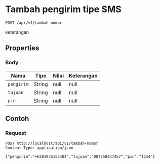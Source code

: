 # Tambah pengirim tipe SMS
```http
POST /api/v1/tambah-nomor
```
keterangan
## Properties
### Body
Nama | Tipe | Nilai | Keterangan
--- | --- | --- | ---
<code>pengirim</code> | String | null | null
<code>tujuan</code> | String | null | null
<code>pin</code> | String | null | null
## Contoh
### Request
```http
POST http://localhost/api/v1/tambah-nomor
Content-Type: application/json

{"pengirim":"+6281935155404","tujuan":"087758437457","pin":"1234"}


```
